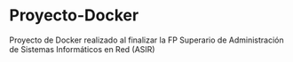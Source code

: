# Proyecto-Docker
Proyecto de Docker realizado al finalizar la FP Superario de Administración de Sistemas Informáticos en Red (ASIR)
